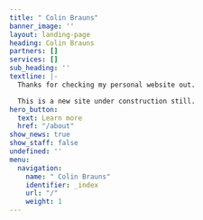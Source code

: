 ```yaml
---
title: " Colin Brauns"
banner_image: ''
layout: landing-page
heading: Colin Brauns
partners: []
services: []
sub_heading: ''
textline: |-
  Thanks for checking my personal website out.

  This is a new site under construction still.
hero_button:
  text: Learn more
  href: "/about"
show_news: true
show_staff: false
undefined: ''
menu:
  navigation:
    name: " Colin Brauns"
    identifier: _index
    url: "/"
    weight: 1
---
```

